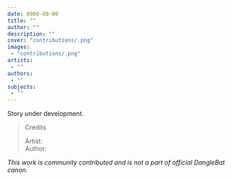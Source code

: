 ```yaml
---
date: 0000-00-00
title: ""
author: ""
description: ""
cover: "contributions/.png"
images:
 - "contributions/.png"
artists:
 - ""
authors:
 - ""
subjects:
 - ""
---
```

Story under development.
>Credits
>
>Artist: []()  
>Author:  

*This work is community contributed and is not a part of official DangleBat canon.*
